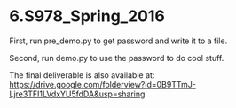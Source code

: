 # 6.S978_Spring_2016

First, run pre_demo.py to get password and write it to a file.

Second, run demo.py to use the password to do cool stuff.

The final deliverable is also available at: https://drive.google.com/folderview?id=0B9TTmJ-Ljre3TFI1LVdxYU5fdDA&usp=sharing

